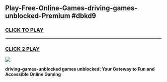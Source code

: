 
## Play-Free-Online-Games-driving-games-unblocked-Premium #dbkd9
<h3>
<a href="https://premium.freeplayer.one?title=driving-games-unblocked&ref=8M">CLICK TO PLAY</a></h3>
<hr>

<h3>
<a href="https://premium.freeplayer.one?title=driving-games-unblocked&ref=8M">CLICK 2 PLAY</a>
  
</h3>

<a href="https://premium.freeplayer.one?title=driving-games-unblocked&ref=8M"><img src="https://clearcache.store/games.png"></a>


**driving-games-unblocked games unblocked: Your Gateway to Fun and Accessible Online Gaming**
